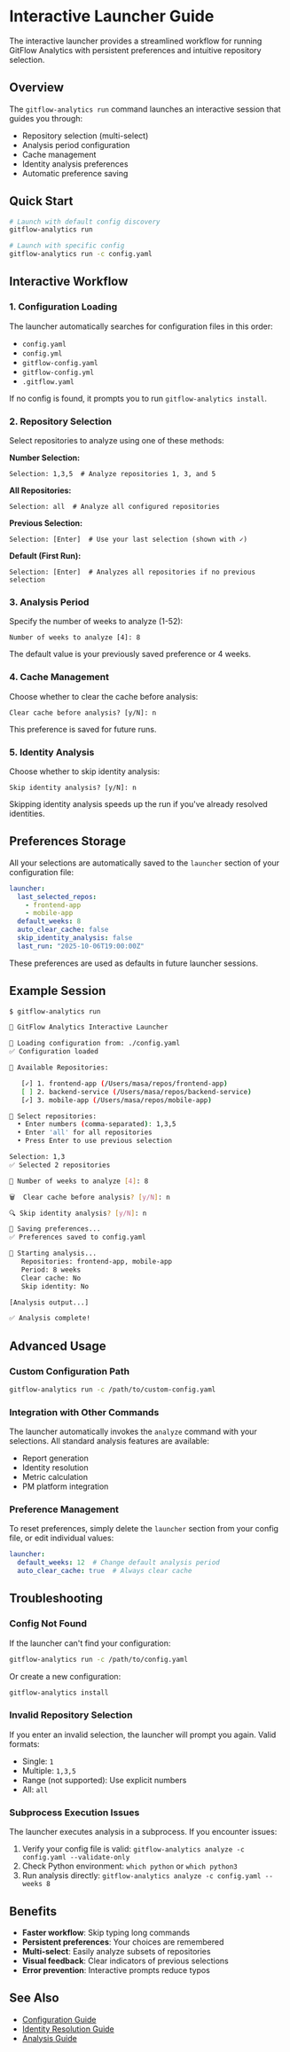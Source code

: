 # Interactive Launcher Guide

The interactive launcher provides a streamlined workflow for running GitFlow Analytics with persistent preferences and intuitive repository selection.

## Overview

The `gitflow-analytics run` command launches an interactive session that guides you through:
- Repository selection (multi-select)
- Analysis period configuration
- Cache management
- Identity analysis preferences
- Automatic preference saving

## Quick Start

```bash
# Launch with default config discovery
gitflow-analytics run

# Launch with specific config
gitflow-analytics run -c config.yaml
```

## Interactive Workflow

### 1. Configuration Loading

The launcher automatically searches for configuration files in this order:
- `config.yaml`
- `config.yml`
- `gitflow-config.yaml`
- `gitflow-config.yml`
- `.gitflow.yaml`

If no config is found, it prompts you to run `gitflow-analytics install`.

### 2. Repository Selection

Select repositories to analyze using one of these methods:

**Number Selection:**
```
Selection: 1,3,5  # Analyze repositories 1, 3, and 5
```

**All Repositories:**
```
Selection: all  # Analyze all configured repositories
```

**Previous Selection:**
```
Selection: [Enter]  # Use your last selection (shown with ✓)
```

**Default (First Run):**
```
Selection: [Enter]  # Analyzes all repositories if no previous selection
```

### 3. Analysis Period

Specify the number of weeks to analyze (1-52):
```
Number of weeks to analyze [4]: 8
```

The default value is your previously saved preference or 4 weeks.

### 4. Cache Management

Choose whether to clear the cache before analysis:
```
Clear cache before analysis? [y/N]: n
```

This preference is saved for future runs.

### 5. Identity Analysis

Choose whether to skip identity analysis:
```
Skip identity analysis? [y/N]: n
```

Skipping identity analysis speeds up the run if you've already resolved identities.

## Preferences Storage

All your selections are automatically saved to the `launcher` section of your configuration file:

```yaml
launcher:
  last_selected_repos:
    - frontend-app
    - mobile-app
  default_weeks: 8
  auto_clear_cache: false
  skip_identity_analysis: false
  last_run: "2025-10-06T19:00:00Z"
```

These preferences are used as defaults in future launcher sessions.

## Example Session

```bash
$ gitflow-analytics run

🚀 GitFlow Analytics Interactive Launcher

📁 Loading configuration from: ./config.yaml
✅ Configuration loaded

📂 Available Repositories:

   [✓] 1. frontend-app (/Users/masa/repos/frontend-app)
   [ ] 2. backend-service (/Users/masa/repos/backend-service)
   [✓] 3. mobile-app (/Users/masa/repos/mobile-app)

📝 Select repositories:
  • Enter numbers (comma-separated): 1,3,5
  • Enter 'all' for all repositories
  • Press Enter to use previous selection

Selection: 1,3
✅ Selected 2 repositories

📅 Number of weeks to analyze [4]: 8

🗑️  Clear cache before analysis? [y/N]: n

🔍 Skip identity analysis? [y/N]: n

💾 Saving preferences...
✅ Preferences saved to config.yaml

🚀 Starting analysis...
   Repositories: frontend-app, mobile-app
   Period: 8 weeks
   Clear cache: No
   Skip identity: No

[Analysis output...]

✅ Analysis complete!
```

## Advanced Usage

### Custom Configuration Path

```bash
gitflow-analytics run -c /path/to/custom-config.yaml
```

### Integration with Other Commands

The launcher automatically invokes the `analyze` command with your selections. All standard analysis features are available:
- Report generation
- Identity resolution
- Metric calculation
- PM platform integration

### Preference Management

To reset preferences, simply delete the `launcher` section from your config file, or edit individual values:

```yaml
launcher:
  default_weeks: 12  # Change default analysis period
  auto_clear_cache: true  # Always clear cache
```

## Troubleshooting

### Config Not Found

If the launcher can't find your configuration:
```bash
gitflow-analytics run -c /path/to/config.yaml
```

Or create a new configuration:
```bash
gitflow-analytics install
```

### Invalid Repository Selection

If you enter an invalid selection, the launcher will prompt you again. Valid formats:
- Single: `1`
- Multiple: `1,3,5`
- Range (not supported): Use explicit numbers
- All: `all`

### Subprocess Execution Issues

The launcher executes analysis in a subprocess. If you encounter issues:
1. Verify your config file is valid: `gitflow-analytics analyze -c config.yaml --validate-only`
2. Check Python environment: `which python` or `which python3`
3. Run analysis directly: `gitflow-analytics analyze -c config.yaml --weeks 8`

## Benefits

- **Faster workflow**: Skip typing long commands
- **Persistent preferences**: Your choices are remembered
- **Multi-select**: Easily analyze subsets of repositories
- **Visual feedback**: Clear indicators of previous selections
- **Error prevention**: Interactive prompts reduce typos

## See Also

- [Configuration Guide](./configuration.md)
- [Identity Resolution Guide](./identity-resolution.md)
- [Analysis Guide](./analysis.md)
